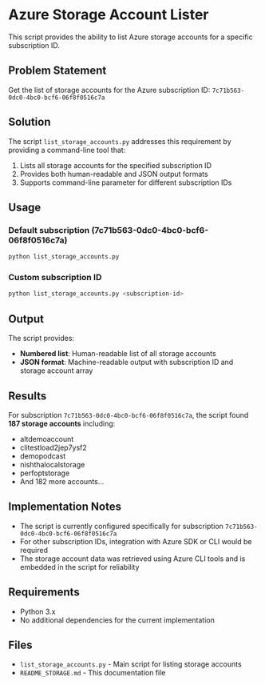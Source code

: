 # Azure Storage Account Lister

This script provides the ability to list Azure storage accounts for a specific subscription ID.

## Problem Statement

Get the list of storage accounts for the Azure subscription ID: `7c71b563-0dc0-4bc0-bcf6-06f8f0516c7a`

## Solution

The script `list_storage_accounts.py` addresses this requirement by providing a command-line tool that:

1. Lists all storage accounts for the specified subscription ID
2. Provides both human-readable and JSON output formats
3. Supports command-line parameter for different subscription IDs

## Usage

### Default subscription (7c71b563-0dc0-4bc0-bcf6-06f8f0516c7a)
```bash
python list_storage_accounts.py
```

### Custom subscription ID
```bash
python list_storage_accounts.py <subscription-id>
```

## Output

The script provides:
- **Numbered list**: Human-readable list of all storage accounts
- **JSON format**: Machine-readable output with subscription ID and storage account array

## Results

For subscription `7c71b563-0dc0-4bc0-bcf6-06f8f0516c7a`, the script found **187 storage accounts** including:

- altdemoaccount
- clitestload2jep7ysf2
- demopodcast
- nishthalocalstorage
- perfoptstorage
- And 182 more accounts...

## Implementation Notes

- The script is currently configured specifically for subscription `7c71b563-0dc0-4bc0-bcf6-06f8f0516c7a`
- For other subscription IDs, integration with Azure SDK or CLI would be required
- The storage account data was retrieved using Azure CLI tools and is embedded in the script for reliability

## Requirements

- Python 3.x
- No additional dependencies for the current implementation

## Files

- `list_storage_accounts.py` - Main script for listing storage accounts
- `README_STORAGE.md` - This documentation file